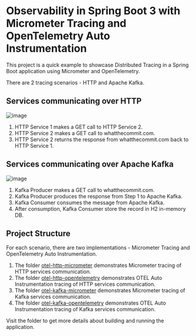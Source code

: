 # Observability in Spring Boot 3 with Micrometer Tracing and OpenTelemetry Auto Instrumentation

This project is a quick example to showcase Distributed Tracing in a Spring Boot application using Micrometer and OpenTelemetry.

There are 2 tracing scenarios - HTTP and Apache Kafka.

## Services communicating over HTTP

![image](https://user-images.githubusercontent.com/4991449/140835345-a2af5646-2488-456d-9296-7baa21b06028.png)

1. HTTP Service 1 makes a GET call to HTTP Service 2.
2. HTTP Service 2 makes a GET call to whatthecommit.com.
3. HTTP Service 2 returns the response from whatthecommit.com back to HTTP Service 1.

## Services communicating over Apache Kafka

![image](https://user-images.githubusercontent.com/4991449/140835427-c652c835-c90c-4864-9014-fcf5a45727b7.png)

1. Kafka Producer makes a GET call to whatthecommit.com.
2. Kafka Producer produces the response from Step 1 to Apache Kafka.
3. Kafka Consumer consumes the message from Apache Kafka.
4. After consumption, Kafka Consumer store the record in H2 in-memory DB.

## Project Structure

For each scenario, there are two implementations - Micrometer Tracing and OpenTelemetry Auto Instrumentation.

1. The folder [otel-http-micrometer](https://github.com/xsreality/spring-boot-tracing-demo/tree/main/otel-http-micrometer) demonstrates Micrometer tracing of HTTP services communication.
2. The folder [otel-http-opentelemetry](https://github.com/xsreality/spring-boot-tracing-demo/tree/main/otel-http-opentelemetry) demonstrates OTEL Auto Instrumentation tracing of HTTP services communication.
3. The folder [otel-kafka-micrometer](https://github.com/xsreality/spring-boot-tracing-demo/tree/main/otel-kafka-micrometer) demonstrates Micrometer tracing of Kafka services communication.
4. The folder [otel-kafka-opentelemetry](https://github.com/xsreality/spring-boot-tracing-demo/tree/main/otel-kafka-opentelemetry) demonstrates OTEL Auto Instrumentation tracing of Kafka services communication.

Visit the folder to get more details about building and running the application.
